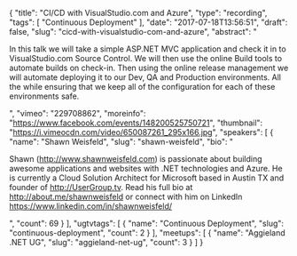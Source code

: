 {
  "title": "CI/CD with VisualStudio.com and Azure",
  "type": "recording",
  "tags": [
    "Continuous Deployment"
  ],
  "date": "2017-07-18T13:56:51",
  "draft": false,
  "slug": "cicd-with-visualstudio-com-and-azure",
  "abstract": "<p>In this talk we will take a simple ASP.NET MVC application and check it in to VisualStudio.com Source Control. We will then use the online Build tools to automate builds on check-in. Then using the online release management we will automate deploying it to our Dev, QA and Production environments. All the while ensuring that we keep all of the configuration for each of these environments safe.</p>",
  "vimeo": "229708862",
  "moreinfo": "https://www.facebook.com/events/148200525750721",
  "thumbnail": "https://i.vimeocdn.com/video/650087261_295x166.jpg",
  "speakers": [
    {
      "name": "Shawn Weisfeld",
      "slug": "shawn-weisfeld",
      "bio": "<p>Shawn (http://www.shawnweisfeld.com) is passionate about building awesome applications and websites with .NET technologies and Azure. He is currently a Cloud Solution Architect for Microsoft based in Austin TX and founder of http://UserGroup.tv. Read his full bio at http://about.me/shawnweisfeld or connect with him on LinkedIn https://www.linkedin.com/in/shawnweisfeld/</p>",
      "count": 69
    }
  ],
  "ugtvtags": [
    {
      "name": "Continuous Deployment",
      "slug": "continuous-deployment",
      "count": 2
    }
  ],
  "meetups": [
    {
      "name": "Aggieland .NET UG",
      "slug": "aggieland-net-ug",
      "count": 3
    }
  ]
}
